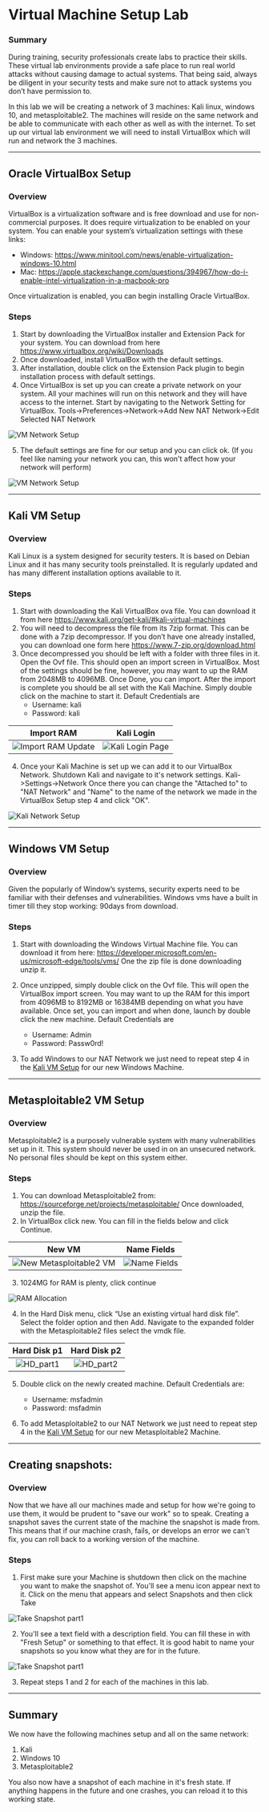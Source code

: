 # Virtual Machine Setup Lab
### Summary
During training, security professionals create labs to practice their skills. These virtual lab environments provide a safe place to run real world attacks without causing damage to actual systems. That being said, always be diligent in your security tests and make sure not to attack systems you don’t have permission to.

In this lab we will be creating a network of 3 machines: Kali linux, windows 10, and metasploitable2. The machines will reside on the same network and be able to communicate with each other as well as with the internet. To set up our virtual lab environment we will need to install VirtualBox which will run and network the 3 machines.

***

## Oracle VirtualBox Setup
### Overview
VirtualBox is a virtualization software and is free download and use for non-commercial purposes. It does require virtualization to be enabled on your system. You can enable your system’s virtualization settings with these links:

* Windows: https://www.minitool.com/news/enable-virtualization-windows-10.html
* Mac: https://apple.stackexchange.com/questions/394967/how-do-i-enable-intel-virtualization-in-a-macbook-pro

Once virtualization is enabled, you can begin installing Oracle VirtualBox.

### Steps
1. Start by downloading the VirtualBox installer and Extension Pack for your system. You can download from here https://www.virtualbox.org/wiki/Downloads
2. Once downloaded, install VirtualBox with the default settings.
3. After installation, double click on the Extension Pack plugin to begin installation process with default settings.
4. Once VirtualBox is set up you can create a private network on your system. All your machines will run on this network and they will have access to the internet. Start by navigating to the Network Setting for VirtualBox. Tools->Preferences->Network->Add New NAT Network->Edit Selected NAT Network

![VM Network Setup](./images/VirtualBoxNetworkSetupPart1.png)

5. The default settings are fine for our setup and you can click ok. (If you feel like naming your network you can, this won't affect how your network will perform)

![VM Network Setup](./images/VirtualBoxNetworkSetupPart2.png)


***

## Kali VM Setup
### Overview
Kali Linux is a system designed for security testers. It is based on Debian Linux and it has many security tools preinstalled. It is regularly updated and has many different installation options available to it.

### Steps
1. Start with downloading the Kali VirtualBox ova file. You can download it from here https://www.kali.org/get-kali/#kali-virtual-machines
2. You will need to decompress the file from its 7zip format. This can be done with a 7zip decompressor. If you don’t have one already installed, you can download one form here https://www.7-zip.org/download.html
3. Once decompressed you should be left with a folder with three files in it. Open the Ovf file. This should open an import screen in VirtualBox. Most of the settings should be fine, however, you may want to up the RAM from 2048MB to 4096MB. Once Done, you can import. After the import is complete you should be all set with the Kali Machine. Simply double click on the machine to start it. Default Credentials are
    * Username: kali
    * Password: kali

Import RAM  |  Kali Login
:----------:|:------------:
![Import RAM Update](./images/Picture01_vm_import.png) | ![Kali Login Page](./images/Picture02_kali_login.png)

4. <a name="KaliNetwork"></a>Once your Kali Machine is set up we can add it to our VirtualBox Network. Shutdown Kali and navigate to it's network settings. Kali->Settings->Network Once there you can change the "Attached to" to "NAT Network" and "Name" to the name of the network we made in the VirtualBox Setup step 4 and click "OK".

![Kali Network Setup](./images/Kali_Network_Setup.png)

***

## Windows VM Setup
### Overview
Given the popularly of Window’s systems, security experts need to be familiar with their defenses and vulnerabilities. Windows vms have a built in timer till they stop working: 90days from download.

### Steps
1. Start with downloading the Windows Virtual Machine file. You can download it from here: https://developer.microsoft.com/en-us/microsoft-edge/tools/vms/ One the zip file is done downloading unzip it.
2. Once unzipped, simply double click on the Ovf file. This will open the VirtualBox import screen. You may want to up the RAM for this import from 4096MB to 8192MB or 16384MB depending on what you have available. Once set, you can import and when done, launch by double click the new machine. Default Credentials are
    * Username: Admin
    * Password: Passw0rd!

3. To add Windows to our NAT Network we just need to repeat step 4 in the [Kali VM Setup](#KaliNetwork) for our new Windows Machine.

***

## Metasploitable2 VM Setup
### Overview
Metasploitable2 is a purposely vulnerable system with many vulnerabilities set up in it. This system should never be used in on an unsecured network. No personal files should be kept on this system either.

### Steps
1. You can download Metasploitable2 from: https://sourceforge.net/projects/metasploitable/ Once downloaded, unzip the file.
2. In VirtualBox click new. You can fill in the fields below and click Continue.

New VM   |  Name Fields
:-------:|:------------:
![New Metasploitable2 VM](./images/Picture03_new.png) | ![Name Fields](./images/Picture04_name_type.png)

3. 1024MG for RAM is plenty, click continue

![RAM Allocation](./images/Picture05_megs.png)

4. In the Hard Disk menu, click “Use an existing virtual hard disk file”. Select the folder option and then Add. Navigate to the expanded folder with the Metasploitable2 files select the vmdk file.

Hard Disk p1 | Hard Disk p2
:-----------:|:-------------:
![HD_part1](./images/Picture06_hd_p1.png) | ![HD_part2](./images/Picture07_hd_p2.png)

5. Double click on the newly created machine. Default Credentials are:
    * Username: msfadmin
    * Password: msfadmin

6. To add Metasploitable2 to our NAT Network we just need to repeat step 4 in the [Kali VM Setup](#KaliNetwork) for our new Metasploitable2 Machine.

***

## Creating snapshots:
### Overview
Now that we have all our machines made and setup for how we're going to use them, it would be prudent to "save our work" so to speak. Creating a snapshot saves the current state of the machine the snapshot is made from. This means that if our machine crash, fails, or develops an error we can't fix, you can roll back to a working version of the machine.

### Steps

1. First make sure your Machine is shutdown then click on the machine you want to make the snapshot of. You'll see a menu icon appear next to it. Click on the menu that appears and select Snapshots and then click Take

![Take Snapshot part1](./images/TakeSnapshotPart1.png)

2. You'll see a text field with a description field. You can fill these in with "Fresh Setup" or something to that effect. It is good habit to name your snapshots so you know what they are for in the future.

![Take Snapshot part1](./images/TakeSnapshotPart2.png)

3. Repeat steps 1 and 2 for each of the machines in this lab.

***

## Summary
We now have the following machines setup and all on the same network:

1. Kali
2. Windows 10
3. Metasploitable2

You also now have a snapshot of each machine in it's fresh state. If anything happens in the future and one crashes, you can reload it to this working state.
